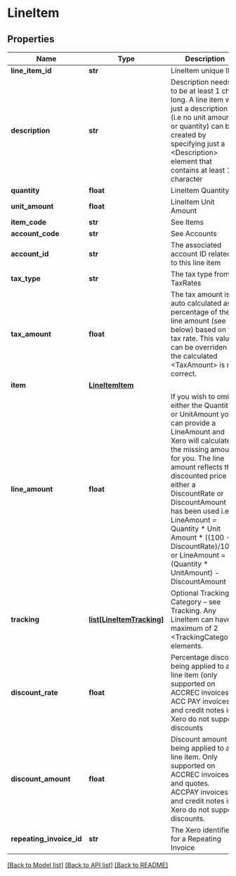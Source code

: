 # LineItem

## Properties
Name | Type | Description | Notes
------------ | ------------- | ------------- | -------------
**line_item_id** | **str** | LineItem unique ID | [optional] 
**description** | **str** | Description needs to be at least 1 char long. A line item with just a description (i.e no unit amount or quantity) can be created by specifying just a &lt;Description&gt; element that contains at least 1 character | [optional] 
**quantity** | **float** | LineItem Quantity | [optional] 
**unit_amount** | **float** | LineItem Unit Amount | [optional] 
**item_code** | **str** | See Items | [optional] 
**account_code** | **str** | See Accounts | [optional] 
**account_id** | **str** | The associated account ID related to this line item | [optional] 
**tax_type** | **str** | The tax type from TaxRates | [optional] 
**tax_amount** | **float** | The tax amount is auto calculated as a percentage of the line amount (see below) based on the tax rate. This value can be overriden if the calculated &lt;TaxAmount&gt; is not correct. | [optional] 
**item** | [**LineItemItem**](LineItemItem.md) |  | [optional] 
**line_amount** | **float** | If you wish to omit either the Quantity or UnitAmount you can provide a LineAmount and Xero will calculate the missing amount for you. The line amount reflects the discounted price if either a DiscountRate or DiscountAmount has been used i.e. LineAmount &#x3D; Quantity * Unit Amount * ((100 - DiscountRate)/100) or LineAmount &#x3D; (Quantity * UnitAmount) - DiscountAmount | [optional] 
**tracking** | [**list[LineItemTracking]**](LineItemTracking.md) | Optional Tracking Category – see Tracking.  Any LineItem can have a  maximum of 2 &lt;TrackingCategory&gt; elements. | [optional] 
**discount_rate** | **float** | Percentage discount being applied to a line item (only supported on  ACCREC invoices – ACC PAY invoices and credit notes in Xero do not support discounts | [optional] 
**discount_amount** | **float** | Discount amount being applied to a line item. Only supported on ACCREC invoices and quotes. ACCPAY invoices and credit notes in Xero do not support discounts. | [optional] 
**repeating_invoice_id** | **str** | The Xero identifier for a Repeating Invoice | [optional] 

[[Back to Model list]](../README.md#documentation-for-models) [[Back to API list]](../README.md#documentation-for-api-endpoints) [[Back to README]](../README.md)


